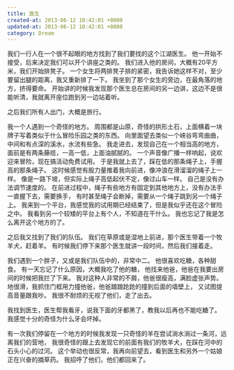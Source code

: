 ```yaml
---
title: 医生
created-at: 2013-06-12 10:42:01 +0800
updated-at: 2013-06-12 10:42:01 +0800
category: Dream
---
```


我们一行人在一个很不起眼的地方找到了我们要找的这个江湖医生。
他一开始不接受，后来决定我们可以开个讲座之类的。
我们进入他的房间，大概有20平方米，我们开始排凳子。
一个女生将两排凳子排的紧密，我告诉她这样不对，至少要留出腿的距离，我又重新排了一下。
我坐到了那个女生的旁边，在最角落的地方，挤得要命。
开始讲的时候我发现那个医生总在房间的另一边讲，这边不是很能听清，我就离开座位跑到另一边站着听。

之后我们所有人出门，大概是旅行。

我一个人遇到一个奇怪的地方。
周围都是山原，奇怪的拱形土石，上面横着一块牌子写着类似于什么冒险乐园之类的东西。
向里面望去类似一个峡谷弯弯曲曲，中间和有点深的溪水，水流有些急。
我走进去，发现自己在一个相当高的地方，面前是有两条藤缆，一高一低，上面油腻腻的。
一个声音像广播一样响起，说欢迎来冒险，现在搞活动免费试用。
于是我就上去了，踩在低的那条绳子上，手握高的那条绳子。
这时候感觉有股力量推着我向前进，像冲浪在滑溜溜的绳子上一样。
像是一路下坡，但实际上绳子高低起伏不定，像过山车一样。
自己是没有办法调节速度的。
在前进过程中，绳子有些地方有固定到其他地方上，没有办法手一直握下去，需要换手，
有时甚至绳子会断掉，需要从一个绳子跳到另一个绳子上。
我来到一个平台，我感觉我的试用期已经结束了，但是我似乎还在这个冒险之中。
我看到另一个较矮的平台上有个人，不知道在干什么。
我也忘记了我是怎么离开这个地方的了。

之后我又找到了我们的队伍。
我们在草原或是湿地上前进，那个医生带着一个牧羊犬，赶着羊。
有时候我们停下来那个医生就讲一段时间，然后我们接着走。

我们遇到一个胖子，又或是我们队伍中的，非常中二。
他很喜欢吃糖，各种甜食。
有一天忘记了什么原因，大概我吃了他的糖，
他找来他爸，他爸在我要出房间的时候把我拦了下来。
我对这种人非常的不屑，他爸很瘦高，满脸虚张声势。
地很滑，我抓住门框用力撞他爸，他爸踉踉跄跄的撞到后面的墙壁上，
又试图提高音量跟我吵。
我很不耐烦的无视了他们，走了出去。

我找到医生，医生帮我看牙，说我下面的牙都黑了，教我以后再也不能吃糖了。
我感觉十分的奇怪为什么牙会坏掉。

有一次我们停留在一个地方的时候我发现一只奇怪的羊在尝试淌水淌过一条河，远离我们的营地，
我很奇怪的跟上去发现它的前面有我们的牧羊犬，在踩在河中的石头小心的过河。
这个举动也很反常，我再向前望去，看到医生和另外一个姑娘正在兴奋的摘草药。
我招呼了他们，他们都回来了。
